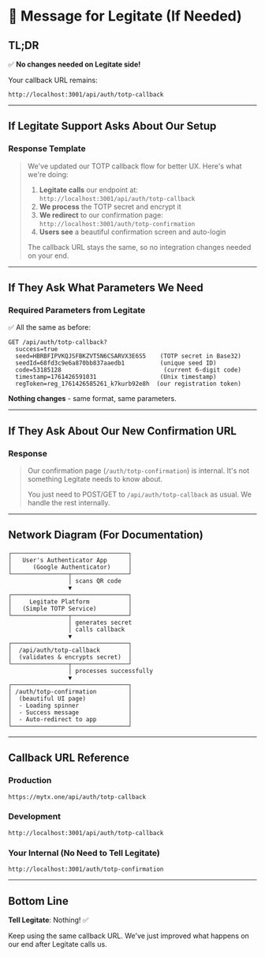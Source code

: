 # 📧 Message for Legitate (If Needed)

## TL;DR
✅ **No changes needed on Legitate side!**

Your callback URL remains:
```
http://localhost:3001/api/auth/totp-callback
```

---

## If Legitate Support Asks About Our Setup

### Response Template

> We've updated our TOTP callback flow for better UX. Here's what we're doing:
>
> 1. **Legitate calls** our endpoint at: `http://localhost:3001/api/auth/totp-callback`
> 2. **We process** the TOTP secret and encrypt it
> 3. **We redirect** to our confirmation page: `http://localhost:3001/auth/totp-confirmation`
> 4. **Users see** a beautiful confirmation screen and auto-login
>
> The callback URL stays the same, so no integration changes needed on your end.

---

## If They Ask What Parameters We Need

### Required Parameters from Legitate
✅ All the same as before:

```
GET /api/auth/totp-callback?
  success=true
  seed=HBRBFIPVKQJSFBKZVT5N6CSARVX3E6S5    (TOTP secret in Base32)
  seedId=68fd3c9e6a870bb837aaedb1          (unique seed ID)
  code=53185128                             (current 6-digit code)
  timestamp=1761426591031                  (Unix timestamp)
  regToken=reg_1761426585261_k7kurb92e8h  (our registration token)
```

**Nothing changes** - same format, same parameters.

---

## If They Ask About Our New Confirmation URL

### Response

> Our confirmation page (`/auth/totp-confirmation`) is internal. It's not something Legitate needs to know about. 
>
> You just need to POST/GET to `/api/auth/totp-callback` as usual. We handle the rest internally.

---

## Network Diagram (For Documentation)

```
┌─────────────────────────────────┐
│   User's Authenticator App      │
│      (Google Authenticator)     │
└────────────────┬────────────────┘
                 │ scans QR code
                 ▼
┌─────────────────────────────────┐
│     Legitate Platform           │
│   (Simple TOTP Service)         │
└────────────────┬────────────────┘
                 │ generates secret
                 │ calls callback
                 ▼
┌─────────────────────────────────┐
│  /api/auth/totp-callback        │
│  (validates & encrypts secret)  │
└────────────────┬────────────────┘
                 │ processes successfully
                 ▼
┌─────────────────────────────────┐
│ /auth/totp-confirmation         │
│  (beautiful UI page)            │
│  - Loading spinner              │
│  - Success message              │
│  - Auto-redirect to app         │
└─────────────────────────────────┘
```

---

## Callback URL Reference

### Production
```
https://mytx.one/api/auth/totp-callback
```

### Development
```
http://localhost:3001/api/auth/totp-callback
```

### Your Internal (No Need to Tell Legitate)
```
http://localhost:3001/auth/totp-confirmation
```

---

## Bottom Line

**Tell Legitate**: Nothing! ✅

Keep using the same callback URL. We've just improved what happens on our end after Legitate calls us.
